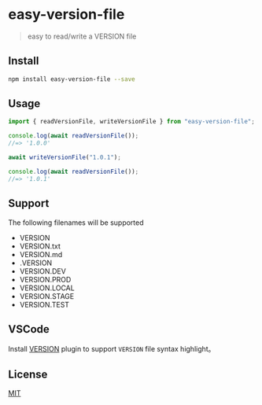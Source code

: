 # easy-version-file

> easy to read/write a VERSION file

## Install

```sh
npm install easy-version-file --save
```

## Usage

```js
import { readVersionFile, writeVersionFile } from "easy-version-file";

console.log(await readVersionFile());
//=> '1.0.0'

await writeVersionFile("1.0.1");

console.log(await readVersionFile());
//=> '1.0.1'
```

## Support

The following filenames will be supported

- VERSION
- VERSION.txt
- VERSION.md
- .VERSION
- VERSION.DEV
- VERSION.PROD
- VERSION.LOCAL
- VERSION.STAGE
- VERSION.TEST

## VSCode

Install [VERSION](https://marketplace.visualstudio.com/items?itemName=yaoyuanzhang.version-highlight) plugin to support `VERSION` file syntax highlight。

## License

[MIT](https://github.com/yyz945947732/easy-version-file/blob/master/LICENSE)
